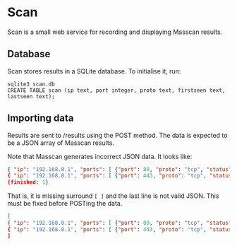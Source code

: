 # Scan

Scan is a small web service for recording and displaying Masscan results.

## Database

Scan stores results in a SQLite database. To initialise it, run:

```
sqlite3 scan.db
CREATE TABLE scan (ip text, port integer, proto text, firstseen text, lastseen text);
```

## Importing data

Results are sent to /results using the POST method. The data is expected to be
a JSON array of Masscan results.

Note that Masscan generates incorrect JSON data. It looks like:

```json
{ "ip": "192.168.0.1", "ports": [ {"port": 80, "proto": "tcp", "status": "open"} ],
{ "ip": "192.168.0.1", "ports": [ {"port": 443, "proto": "tcp", "status": "open"} ],
{finished: 1}
```

That is, it is missing surround `[ ]` and the last line is not valid JSON.
This must be fixed before POSTing the data.

```json
[
{ "ip": "192.168.0.1", "ports": [ {"port": 80, "proto": "tcp", "status": "open"} ],
{ "ip": "192.168.0.1", "ports": [ {"port": 443, "proto": "tcp", "status": "open"} ]
]
```
